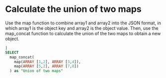 # Calculate the union of two maps

Use the map function to combine array1 and array2 into the JSON format, in which array1 is the object key and array2 is the object value. Then, use the map_concat function to calculate the union of the two maps to obtain a new object.

```SQL
|
SELECT
  map_concat(
    map(ARRAY [1,2], ARRAY [3,4]),
    map(ARRAY [5,2], ARRAY [7,8])
  ) as "Union of two maps"
```

